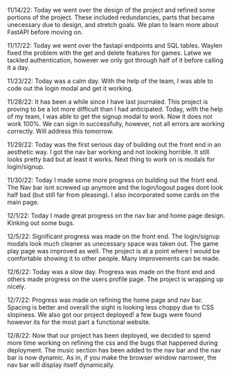 11/14/22: Today we went over the design of the project and refined some portions of the project. These included redundancies, parts that became unecessary due to design, and stretch goals. We plan to learn more about FastAPI before moving on.

11/17/22: Today we went over the fastapi endpoints and SQL tables. Waylen fixed the problem with the get and delete features for games. Latwe we tackled authentication, however we only got through half of it before calling it a day.

11/23/22: Today was a calm day. With the help of the team, I was able to code out the login modal and get it working.

11/28/22: It has been a while since I have last journaled. This project is proving to be a lot more difficult than I had anticipated. Today, with the help of my team, I was able to get the signup modal to work. Now it does not work 100%. We can sign in successfully, however, not all errors are working correctly. Will address this tomorrow.

11/29/22: Today was the first serious day of building out the front end in an aesthetic way. I got the nav bar working and not looking horrible. It still looks pretty bad but at least it works. Next thing to work on is modals for login/signup.

11/30/22: Today I made some more progress on building out the front end. The Nav bar isnt screwed up anymore and the login/logout pages dont look half bad (but still far from pleasing). I also incorporated some cards on the main page.

12/1/22: Today I made great progress on the nav bar and home page design. Kinking out some bugs.

12/5/22: Significant progress was made on the front end. The login/signup modals look much cleaner as unecessary space was taken out. The game play page was improved as well. The project is at a point where I would be comfortable showing it to other people. Many improvements can be made.

12/6/22: Today was a slow day. Progress was made on the front end and others made progress on the users profile page. The project is wrapping up nicely.

12/7/22: Progress was made on refining the home page and nav bar. Spacing is better and overall the sight is looking less choppy due to CSS slopiness. We also got our project deployed! a few bugs were found however its for the most part a functional website.

12/8/22: Now that our project has been deployed, we decided to spend more time working on refining the css and the bugs that happened during deployment. The music section has been added to the nav bar and the nav bar is now dynamic. As in, if you make the browser window narrower, the nav bar will display itself dynamically.
